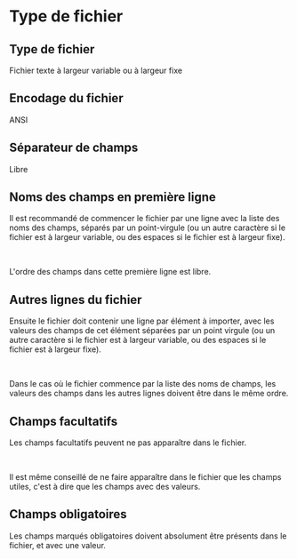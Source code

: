 # Type de fichier
## Type de fichier


Fichier texte à largeur variable ou à largeur fixe


## Encodage du fichier


ANSI


## Séparateur de champs


Libre


## Noms des champs en première ligne


Il est recommandé de commencer le fichier par une ligne avec la liste 
 des noms des champs, séparés par un point-virgule (ou un autre caractère 
 si le fichier est à largeur variable, ou des espaces si le fichier est 
 à largeur fixe).


 


L'ordre des champs dans cette première ligne est libre.


## Autres lignes du fichier


Ensuite le fichier doit contenir une ligne par élément à importer, avec 
 les valeurs des champs de cet élément séparées par un point virgule (ou 
 un autre caractère si le fichier est à largeur variable, ou des espaces 
 si le fichier est à largeur fixe).


 


Dans le cas où le fichier commence par la liste des noms de champs, 
 les valeurs des champs dans les autres lignes doivent être dans le même 
 ordre.


## Champs facultatifs


Les champs facultatifs peuvent ne pas apparaître dans le fichier. 


 


Il est même conseillé de ne faire apparaître dans le fichier que les 
 champs utiles, c'est à dire que les champs avec des valeurs.


## Champs obligatoires


Les champs marqués obligatoires doivent absolument être présents dans 
 le fichier, et avec une valeur.



